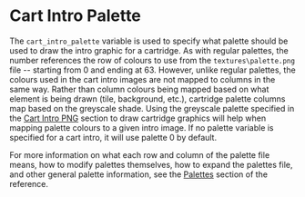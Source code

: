 # Cart Intro Palette

The ```cart_intro_palette``` variable is used to specify what palette should be
used to draw the intro graphic for a cartridge. As with regular palettes, the
number references the row of colours to use from the ```textures\palette.png```
file -- starting from 0 and ending at 63. However, unlike regular palettes, the
colours used in the cart intro images are not mapped to columns in the same way.
Rather than column colours being mapped based on what element is being drawn
(tile, background, etc.), cartridge palette columns map based on the greyscale
shade. Using the greyscale palette specified in the [Cart Intro PNG](./cart_png.md)
section to draw cartridge graphics will help when mapping palette colours to a
given intro image. If no palette variable is specified for a cart intro, it will
use palette 0 by default.

For more information on what each row and column of the palette file means, how
to modify palettes themselves, how to expand the palettes file, and other
general palette information, see the [Palettes](../palettes/overview.md) section
of the reference. 
